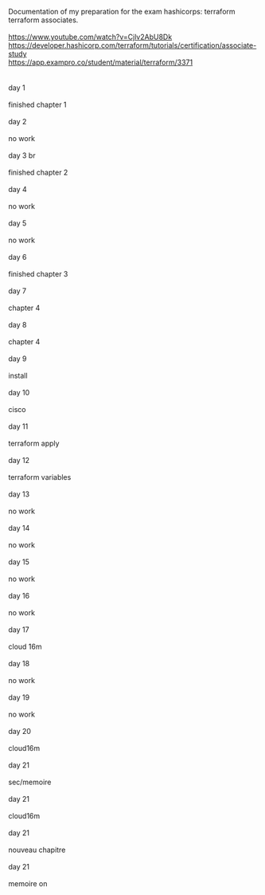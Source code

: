 Documentation of my preparation for the exam hashicorps: terraform terraform associates.<br> <br>
https://www.youtube.com/watch?v=Cjlv2AbU8Dk <br>
https://developer.hashicorp.com/terraform/tutorials/certification/associate-study <br>
https://app.exampro.co/student/material/terraform/3371 <br> <br> 
<br> day 1 <br>
<br> finished chapter 1 <br>
<br> day 2 <br>
<br> no work <br>
<br> day 3 br <br>
<br> finished chapter 2 <br>
<br> day 4 <br>
<br> no work <br>
<br> day 5 <br>
<br> no work <br>
<br> day 6 <br>
<br> finished chapter 3 <br>
<br> day 7 <br>
<br> chapter 4 <br>
<br> day 8 <br>
<br> chapter 4 <br>
<br> day 9 <br>
<br> install <br>
<br> day 10 <br>
<br> cisco <br>
<br> day 11 <br>
<br> terraform apply <br>
<br> day 12 <br>
<br> terraform variables <br>
<br> day 13 <br>
<br> no work <br>
<br> day 14 <br>
<br> no work <br>
<br> day 15 <br>
<br> no work <br>
<br> day 16 <br>
<br> no work <br>
<br> day 17 <br>
<br> cloud 16m <br>
<br> day 18 <br>
<br> no work <br>
<br> day 19 <br>
<br> no work <br>
<br> day 20 <br>
<br> cloud16m <br>
<br> day 21 <br>
<br> sec/memoire <br>
<br> day 21 <br>
<br> cloud16m <br>
<br> day 21 <br>
<br> nouveau chapitre <br>
<br> day 21 <br>
<br> memoire on <br>
